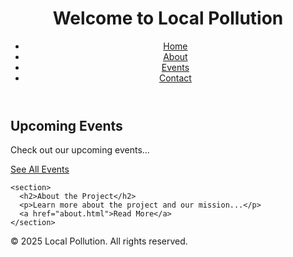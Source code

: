<html lang="en">
<head>
  <meta charset="UTF-8">
  <meta name="viewport" content="width=device-width, initial-scale=1.0">
  <title>Local Pollution</title>
  <link rel="stylesheet" href="assets/css/style.css">
</head>
<body>
  <header>
    <h1>Welcome to Local Pollution</h1>
    <nav>
      <ul>
        <li><a href="index.html">Home</a></li>
        <li><a href="about.html">About</a></li>
        <li><a href="events.html">Events</a></li>
        <li><a href="contact.html">Contact</a></li>
      </ul>
    </nav>
  </header>

  <main>
    <section>
      <h2>Upcoming Events</h2>
      <p>Check out our upcoming events...</p>
      <a href="events.html">See All Events</a>
    </section>

    <section>
      <h2>About the Project</h2>
      <p>Learn more about the project and our mission...</p>
      <a href="about.html">Read More</a>
    </section>
  </main>

  <footer>
    <p>&copy; 2025 Local Pollution. All rights reserved.</p>
  </footer>
</body>
</html>
